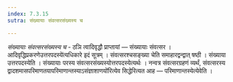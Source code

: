 ```yaml
---
index: 7.3.15
sutra: संख्यायाः संवत्सरसंख्यस्य च

---
```

_संख्यायाः संवत्सरसंख्यस्य च_ - ठञि त्वादिवृद्धौ प्राप्तायां — संख्यायाः संवत्सर । आदिवृद्धिप्रकरणेउत्तरपदस्ये॑त्यधिकारे इदं सूत्रम् । संवत्सरश्चसङ्ख्या चेति समाहारद्वन्द्वात् षष्ठी । संख्याया उत्तरपदस्येति । संख्यायाः परस्य संवत्सरसंख्यस्योत्तरपदस्येत्यर्थः । नन्वत्र संवत्सरग्रहणं व्यर्थं, संवत्सरस्य द्वादशमासपरिमाणतयापरिमाणान्तस्याऽसंज्ञाशाणयो॑रित्येव सिद्धेरित्यत आह — परिमाणान्तस्येत्येवेति ।